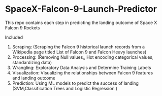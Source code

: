# SpaceX-Falcon-9-Launch-Predictor

This repo contains each step in predicting the landing outcome of Space X Falcon 9 Rockets

Included
1. Scraping: (Scraping the Falcon 9 historical launch records from a Wikipedia page titled List of Falcon 9 and Falcon Heavy launches)
2. Processing: (Removing Null values,, Hot encoding categorical values, standardizing data)
3. Wrangling: Exploratory Data Analysis and Determine Training Labels
4. Visualization: Visualizing the relationships between Falcon 9 features and landing outcome
5. Prediction: Using ML models to predict the success of landing (SVM,Classification Trees and Logistic Regression )
